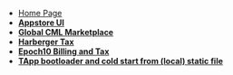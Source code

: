 - [Home Page](/)
- <strong>[Appstore UI](appstore_ui/README.md)</strong>
- <strong>[Global CML Marketplace](epoch10_billing_tax/marketplace_trade_maintainer_seat.md)</strong>
- <strong>[Harberger Tax](harberger_tax/README.md)</strong>
- <strong>[Epoch10 Billing and Tax](epoch10_billing_tax/README.md)</strong>
- <strong>[TApp bootloader and cold start from (local) static file](TApp_cold_start/README.md)</strong>
